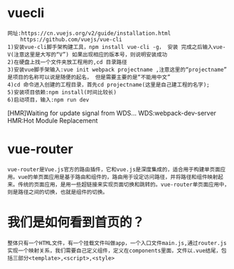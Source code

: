 # vuecli
    网址:https://cn.vuejs.org/v2/guide/installation.html
        https://github.com/vuejs/vue-cli
    1)安装vue-cli脚手架构建工具，npm install vue-cli -g， 安装 完成之后输入vue-V(注意这里是大写的“V”) 如果出现相应的版本号，则说明安装成功
    2)在硬盘上找一个文件夹放工程用的,cd 目录路径
    3)安装vue脚手架输入:vue init webpack projectname ,注意这里的“projectname” 是项目的名称可以说是随便的起名， 但是需要主要的是“不能用中文”
    4)cd 命令进入创建的工程目录，首先cd projectname(这里是自己建工程的名字); 
    5)安装项目依赖:npm install(时间比较长)
    6)启动项目，输入:npm run dev
[HMR]Waiting for update signal from WDS...
WDS:webpack-dev-server
HMR:Hot Module Replacement
# vue-router
    vue-router是Vue.js官方的路由插件，它和vue.js是深度集成的，适合用于构建单页面应用。vue的单页面应用是基于路由和组件的，路由用于设定访问路径，并将路径和组件映射起来。传统的页面应用，是用一些超链接来实现页面切换和跳转的。vue-router单页面应用中，则是路径之间的切换，也就是组件的切换。 
# 我们是如何看到首页的？
    整体只有一个HTML文件，有一个挂载文件叫做app，一个入口文件main.js,通过router.js实现一个映射关系，我们需要自己定义组件，定义在components里面，文件以.vue结尾，包括三部分<template>,<script>,<style>